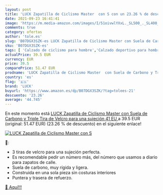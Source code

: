 ```yaml
---
layout: post
title: 'LUCK Zapatilla de Ciclismo Master  con S con un 23.26 % de descuento'
date: 2021-09-23 16:41:41
image: 'https://m.media-amazon.com/images/I/51oivwlYXxL._SL500_._SL400_.jpg'
comments: true
category: ofertas
author: 'tole.es'
slug: 'B07DGX3SZK-es LUCK Zapatilla de Ciclismo Master con Suela de Carbono y...'
sku: 'B07DGX3SZK-es'
tags: [ 'Calzado de ciclismo para hombre','Calzado deportivo para hombre','Zapatillas y calzado deportivo para hombre','Zapatos','Zapatos para hombre','Zapatos y complementos','luck','zapatilla', ]
actualPrice: 39.5 EUR
currency: EUR
price: 39.5
comparePrice: 51.47 EUR
prodname: 'LUCK Zapatilla de Ciclismo Master  con Suela de Carbono y Triple Tira de Velcro para una sujeción  41 EU '
country: 'es'
flag: '🇪🇸'
brand: 'LUCK'
buyurl: 'https://www.amazon.es/dp/B07DGX3SZK/?tag=tolees-21'
descuento: '23.26'
average: '44.745'
---
```


En este momento está [LUCK Zapatilla de Ciclismo Master  con Suela de Carbono y Triple Tira de Velcro para una sujeción  41 EU ](https://www.amazon.es/dp/B07DGX3SZK/?tag=tolees-21) a 39.5 EUR (original: 51.47 EUR) (23.26 %  de descuento) en el siguiente enlace!

[![LUCK Zapatilla de Ciclismo Master  con S](https://m.media-amazon.com/images/I/51oivwlYXxL._SL500_._SL400_.jpg)](https://www.amazon.es/dp/B07DGX3SZK/?tag=tolees-21)

🔎:

- 3 tiras de velcro para una sujeción perfecta.
- Es recomendable pedir un número más, del número que usamos a diario para zapatos de calle.
- Suela de carbono, muy rígida y ligera.
- Construida en una sola pieza sin costuras interiores
- Puntera y trasera de refuerzo.

[🛒 Aquí!!!](https://www.amazon.es/dp/B07DGX3SZK/?tag=tolees-21)
